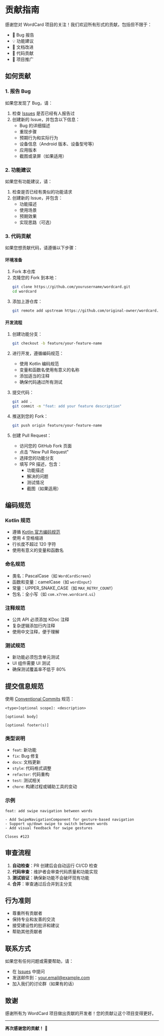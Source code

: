 # 贡献指南

感谢您对 WordCard 项目的关注！我们欢迎所有形式的贡献，包括但不限于：

- 🐛 Bug 报告
- 💡 功能建议
- 📝 文档改进
- 🔧 代码贡献
- 🌟 项目推广

## 如何贡献

### 1. 报告 Bug

如果您发现了 Bug，请：

1. 检查 [Issues](https://github.com/yourusername/wordcard/issues) 是否已经有人报告过
2. 创建新的 Issue，并包含以下信息：
   - Bug 的详细描述
   - 重现步骤
   - 预期行为和实际行为
   - 设备信息（Android 版本、设备型号等）
   - 应用版本
   - 截图或录屏（如果适用）

### 2. 功能建议

如果您有功能建议，请：

1. 检查是否已经有类似的功能请求
2. 创建新的 Issue，并包含：
   - 功能描述
   - 使用场景
   - 预期效果
   - 实现思路（可选）

### 3. 代码贡献

如果您想贡献代码，请遵循以下步骤：

#### 环境准备

1. Fork 本仓库
2. 克隆您的 Fork 到本地：
   ```bash
   git clone https://github.com/yourusername/wordcard.git
   cd wordcard
   ```
3. 添加上游仓库：
   ```bash
   git remote add upstream https://github.com/original-owner/wordcard.git
   ```

#### 开发流程

1. 创建功能分支：
   ```bash
   git checkout -b feature/your-feature-name
   ```

2. 进行开发，遵循编码规范：
   - 使用 Kotlin 编码规范
   - 变量和函数名使用有意义的名称
   - 添加适当的注释
   - 确保代码通过所有测试

3. 提交代码：
   ```bash
   git add .
   git commit -m "feat: add your feature description"
   ```

4. 推送到您的 Fork：
   ```bash
   git push origin feature/your-feature-name
   ```

5. 创建 Pull Request：
   - 访问您的 GitHub Fork 页面
   - 点击 "New Pull Request"
   - 选择您的功能分支
   - 填写 PR 描述，包含：
     - 功能描述
     - 解决的问题
     - 测试情况
     - 截图（如果适用）

## 编码规范

### Kotlin 规范

- 遵循 [Kotlin 官方编码规范](https://kotlinlang.org/docs/coding-conventions.html)
- 使用 4 空格缩进
- 行长度不超过 120 字符
- 使用有意义的变量和函数名

### 命名规范

- 类名：PascalCase（如 `WordCardScreen`）
- 函数和变量：camelCase（如 `wordInput`）
- 常量：UPPER_SNAKE_CASE（如 `MAX_RETRY_COUNT`）
- 包名：全小写（如 `com.x7ree.wordcard.ui`）

### 注释规范

- 公共 API 必须添加 KDoc 注释
- 复杂逻辑添加行内注释
- 使用中文注释，便于理解

### 测试规范

- 新功能必须包含单元测试
- UI 组件需要 UI 测试
- 确保测试覆盖率不低于 80%

## 提交信息规范

使用 [Conventional Commits](https://www.conventionalcommits.org/) 规范：

```
<type>[optional scope]: <description>

[optional body]

[optional footer(s)]
```

### 类型说明

- `feat`: 新功能
- `fix`: Bug 修复
- `docs`: 文档更新
- `style`: 代码格式调整
- `refactor`: 代码重构
- `test`: 测试相关
- `chore`: 构建过程或辅助工具的变动

### 示例

```
feat: add swipe navigation between words

- Add SwipeNavigationComponent for gesture-based navigation
- Support up/down swipe to switch between words
- Add visual feedback for swipe gestures

Closes #123
```

## 审查流程

1. **自动检查**：PR 创建后会自动运行 CI/CD 检查
2. **代码审查**：维护者会审查代码质量和功能实现
3. **测试验证**：确保新功能不会破坏现有功能
4. **合并**：审查通过后合并到主分支

## 行为准则

- 尊重所有贡献者
- 保持专业和友善的交流
- 接受建设性的批评和建议
- 帮助其他贡献者

## 联系方式

如果您有任何问题或需要帮助，请：

- 在 [Issues](https://github.com/yourusername/wordcard/issues) 中提问
- 发送邮件到：your.email@example.com
- 加入我们的讨论群（如果有的话）

## 致谢

感谢所有为 WordCard 项目做出贡献的开发者！您的贡献让这个项目变得更好。

---

**再次感谢您的贡献！** 🌟 